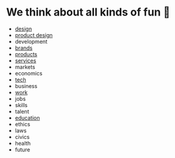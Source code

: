 

# We think about all kinds of fun 💩
* [design](https://theindustrydirect.com/design)
* [product design](https://theindustrydirect.com/product-design)
* development  
* [brands](https://theindustrydirect.com/brands)
* [products](https://theindustrydirect.com/products)
* [services](https://theindustrydirect.com/services)
* markets
* economics
* [tech](https://theindustrydirect.com/tech)
* business
* [work](https://theindustrydirect.com/work)
* jobs
* skills
* talent
* [education](https://theindustrydirect.com/we-think-about/education)
* ethics
* laws
* civics
* health
* future



